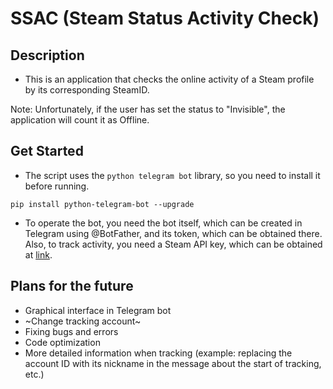 # SSAC (Steam Status Activity Check)

## Description

- This is an application that checks the online activity of a Steam profile by its corresponding SteamID.

Note: Unfortunately, if the user has set the status to "Invisible", the application will count it as Offline.


## Get Started

- The script uses the `python telegram bot` library, so you need to install it before running.

```pip install python-telegram-bot --upgrade```

- To operate the bot, you need the bot itself, which can be created in Telegram using @BotFather, and its token, which can be obtained there. Also, to track activity, you need a Steam API key, which can be obtained at [link](https://steamcommunity.com/dev/apikey).

## Plans for the future

- Graphical interface in Telegram bot
- ~Change tracking account~
- Fixing bugs and errors
- Code optimization
- More detailed information when tracking (example: replacing the account ID with its nickname in the message about the start of tracking, etc.)
